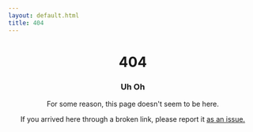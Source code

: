 ```yaml
---
layout: default.html
title: 404
---
```


<center>
  <h1>404</h1>
  <h3>Uh Oh</h3>

  <p>For some reason, this page doesn't seem to be here.</p>

  <p>
		If you arrived here through a broken link, please report it <a href="https://github.com/johanholmerin/tsaphod/issues">as an issue.</a>
	</p>
</center>

